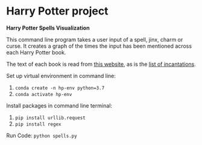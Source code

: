 # Harry Potter project
**Harry Potter Spells Visualization**

This command line program takes a user input of a spell, jinx, charm or curse. It creates a graph of the times the input has been mentioned across each Harry Potter book.

The text of each book is read from [this website](http://www.glozman.com/textpages.html), as is the [list of incantations](https://www.pojo.com/harry-potter-spell-list/).

Set up virtual environment in command line:
1. `conda create -n hp-env python=3.7`
2. `conda activate hp-env`

Install packages in command line terminal:
1. `pip install urllib.request`
2. `pip install regex`

Run Code:
`python spells.py`